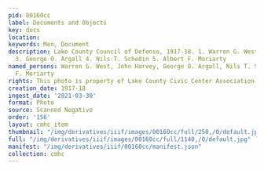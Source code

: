 ```yaml
---
pid: 00160cc
label: Documents and Objects
key: docs
location: 
keywords: Men, Document
description: Lake County Council of Defense, 1917-18. 1. Warren G. West 2. John Harvey
  3. George O. Argall 4. Nils T. Schedin 5. Albert F. Moriarty
named_persons: Warren G. West, John Harvey, George O. Argall, Nils T. Schedin, Albert
  F. Moriarty
rights: This photo is property of Lake County Civic Center Association.
creation_date: 1917-18
ingest_date: '2021-03-30'
format: Photo
source: Scanned Negative
order: '156'
layout: cmhc_item
thumbnail: "/img/derivatives/iiif/images/00160cc/full/250,/0/default.jpg"
full: "/img/derivatives/iiif/images/00160cc/full/1140,/0/default.jpg"
manifest: "/img/derivatives/iiif/00160cc/manifest.json"
collection: cmhc
---
```

